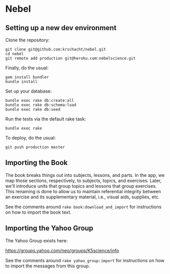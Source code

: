 # Nebel

## Setting up a new dev environment

Clone the repository:

```
git clone git@github.com:krschacht/nebel.git
cd nebel
git remote add production git@heroku.com:nebelscience.git
```

Finally, do the usual:

```
gem install bundler
bundle install
```

Set up your database:

```
bundle exec rake db:create:all
bundle exec rake db:schema:load
bundle exec rake db:seed
```

Run the tests via the default rake task:

```
bundle exec rake
```

To deploy, do the usual:

```
git push production master
```

## Importing the Book

The book breaks things out into subjects, lessons, and parts. In the app, we map
those sections, respectively, to subjects, topics, and exercises. Later, we'll
introduce units that group topics and lessons that group exercises. This
renaming is done to allow us to maintain referential integrity between an
exercise and its supplementary material, i.e., visual aids, supplies, etc.

See the comments around `rake book:download_and_import` for instructions on how
to import the book text.

## Importing the Yahoo Group

The Yahoo Group exists here:

https://groups.yahoo.com/neo/groups/K5science/info

See the comments around `rake yahoo_group:import` for instructions on how to
import the messages from this group.
